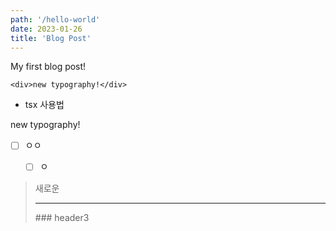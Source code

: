 ```yaml
---
path: '/hello-world'
date: 2023-01-26
title: 'Blog Post'
---
```


My first blog post!

```tsx
<div>new typography!</div>
```

- tsx 사용법

<div>
    new typography!
</div>

- [ ] ㅇㅇ

  - [ ] ㅇ

> 새로운
>
> ---
>
> ### header3
